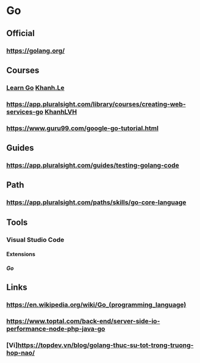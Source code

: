 # Go
## Official
### https://golang.org/

## Courses
### [Learn Go](https://www.codecademy.com/learn/learn-go) [Khanh.Le](https://www.codecademy.com/profiles/Khanh.Le)
### https://app.pluralsight.com/library/courses/creating-web-services-go [KhanhLVH](https://app.pluralsight.com/profile/KhanhLVH)
### https://www.guru99.com/google-go-tutorial.html
## Guides
### https://app.pluralsight.com/guides/testing-golang-code
## Path
### https://app.pluralsight.com/paths/skills/go-core-language
## Tools
### Visual Studio Code
#### Extensions
##### Go
## Links
### https://en.wikipedia.org/wiki/Go_(programming_language)
### https://www.toptal.com/back-end/server-side-io-performance-node-php-java-go
### [Vi]https://topdev.vn/blog/golang-thuc-su-tot-trong-truong-hop-nao/
